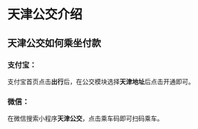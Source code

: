 # 天津公交介绍

## 天津公交如何乘坐付款

### 支付宝：

支付宝首页点击**出行**后，在公交模块选择**天津地址**后点击开通即可。

### 微信：

在微信搜索小程序**天津公交**，点击乘车码即可扫码乘车。

